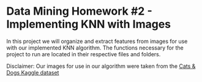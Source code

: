 # Data Mining Homework #2 - Implementing KNN with Images
In this project we will organize and extract features from images for use with our implemented KNN algorithm. The functions necessary for the project to run are located in their respective files and folders.

Disclaimer:
Our images for use in our algorithm were taken from the [Cats & Dogs Kaggle dataset](https://www.kaggle.com/chetankv/dogs-cats-images/version/1)
